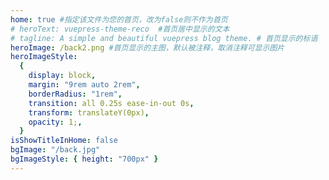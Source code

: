 ```yaml
---
home: true #指定该文件为您的首页，改为false则不作为首页
# heroText: vuepress-theme-reco  #首页居中显示的文本
# tagline: A simple and beautiful vuepress blog theme. # 首页显示的标语
heroImage: /back2.png #首页显示的主图，默认被注释，取消注释可显示图片
heroImageStyle:
  {
    display: block,
    margin: "9rem auto 2rem",
    borderRadius: "1rem",
    transition: all 0.25s ease-in-out 0s,
    transform: translateY(0px),
    opacity: 1;,
  }
isShowTitleInHome: false
bgImage: "/back.jpg"
bgImageStyle: { height: "700px" }
---
```


<previewFont/>
<gitCat/>
